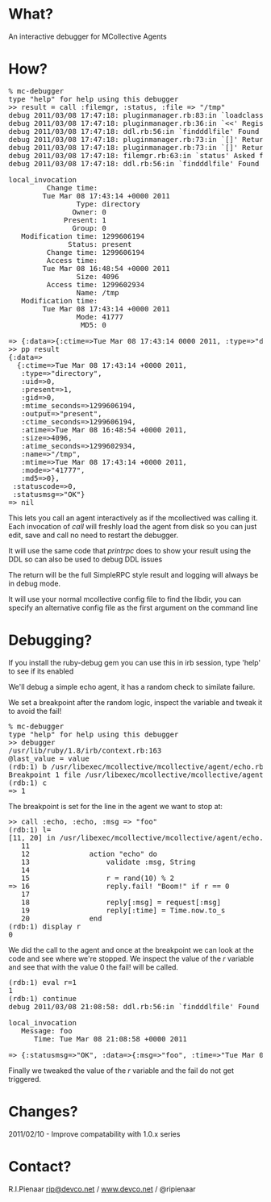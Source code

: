 What?
=====

An interactive debugger for MCollective Agents

How?
====

<pre>
% mc-debugger
type "help" for help using this debugger
>> result = call :filemgr, :status, :file => "/tmp"
debug 2011/03/08 17:47:18: pluginmanager.rb:83:in `loadclass' Loading MCollective::Agent::Filemgr from mcollective/agent/filemgr.rb
debug 2011/03/08 17:47:18: pluginmanager.rb:36:in `&lt;&lt;' Registering plugin filemgr_agent with class MCollective::Agent::Filemgr
debug 2011/03/08 17:47:18: ddl.rb:56:in `findddlfile' Found filemgr ddl at /usr/libexec/mcollective/mcollective/agent/filemgr.ddl
debug 2011/03/08 17:47:18: pluginmanager.rb:73:in `[]' Returning plugin filemgr_agent with class MCollective::Agent::Filemgr
debug 2011/03/08 17:47:18: pluginmanager.rb:73:in `[]' Returning plugin connector_plugin with class NoopConnector
debug 2011/03/08 17:47:18: filemgr.rb:63:in `status' Asked for status of '/tmp' - it is present
debug 2011/03/08 17:47:18: ddl.rb:56:in `findddlfile' Found filemgr ddl at /usr/libexec/mcollective/mcollective/agent/filemgr.ddl

local_invocation
         Change time:
        Tue Mar 08 17:43:14 +0000 2011
                Type: directory
               Owner: 0
             Present: 1
               Group: 0
   Modification time: 1299606194
              Status: present
         Change time: 1299606194
         Access time:
        Tue Mar 08 16:48:54 +0000 2011
                Size: 4096
         Access time: 1299602934
                Name: /tmp
   Modification time:
        Tue Mar 08 17:43:14 +0000 2011
                Mode: 41777
                 MD5: 0

=> {:data=>{:ctime=>Tue Mar 08 17:43:14 0000 2011, :type=>"directory", :uid=>0, :present=>1, :gid=>0, :mtime_seconds=>1299606194, :output=>"present", :ctime_seconds=>1299606194, :atime=>Tue Mar 08 16:48:54 0000 2011, :size=>4096, :atime_seconds=>1299602934, :name=>"/tmp", :mtime=>Tue Mar 08 17:43:14 0000 2011, :mode=>"41777", :md5=>0}, :statuscode=>0, :statusmsg=>"OK"}
>> pp result
{:data=>
  {:ctime=>Tue Mar 08 17:43:14 +0000 2011,
   :type=>"directory",
   :uid=>0,
   :present=>1,
   :gid=>0,
   :mtime_seconds=>1299606194,
   :output=>"present",
   :ctime_seconds=>1299606194,
   :atime=>Tue Mar 08 16:48:54 +0000 2011,
   :size=>4096,
   :atime_seconds=>1299602934,
   :name=>"/tmp",
   :mtime=>Tue Mar 08 17:43:14 +0000 2011,
   :mode=>"41777",
   :md5=>0},
 :statuscode=>0,
 :statusmsg=>"OK"}
=> nil
</pre>

This lets you call an agent interactively as if the mcollectived was calling it.  Each invocation of _call_ will freshly load the agent from disk so you can just edit, save and call no need to restart the debugger.

It will use the same code that _printrpc_ does to show your result using the DDL so can also be used to debug DDL issues

The return will be the full SimpleRPC style result and logging will always be in debug mode.

It will use your normal mcollective config file to find the libdir, you can specify an alternative config file as the first argument on the command line

Debugging?
==========

If you install the ruby-debug gem you can use this in irb session, type 'help' to see if its enabled

We'll debug a simple echo agent, it has a random check to similate failure.

We set a breakpoint after the random logic, inspect the variable and tweak it to avoid the fail!

<pre>
% mc-debugger
type "help" for help using this debugger
>> debugger
/usr/lib/ruby/1.8/irb/context.rb:163
@last_value = value
(rdb:1) b /usr/libexec/mcollective/mcollective/agent/echo.rb:16
Breakpoint 1 file /usr/libexec/mcollective/mcollective/agent/echo.rb, line 16
(rdb:1) c
=> 1
</pre>

The breakpoint is set for the line in the agent we want to stop at:

<pre>
>> call :echo, :echo, :msg => "foo"
(rdb:1) l=
[11, 20] in /usr/libexec/mcollective/mcollective/agent/echo.rb
   11
   12              action "echo" do
   13                  validate :msg, String
   14
   15                  r = rand(10) % 2
=> 16                  reply.fail! "Boom!" if r == 0
   17
   18                  reply[:msg] = request[:msg]
   19                  reply[:time] = Time.now.to_s
   20              end
(rdb:1) display r
0
</pre>

We did the call to the agent and once at the breakpoint we can look at the code and see where we're stopped.  We inspect the value of the _r_ variable and see that with the value 0 the fail! will be called.

<pre>
(rdb:1) eval r=1
1
(rdb:1) continue
debug 2011/03/08 21:08:58: ddl.rb:56:in `findddlfile' Found echo ddl at /usr/libexec/mcollective/mcollective/agent/echo.ddl

local_invocation
   Message: foo
      Time: Tue Mar 08 21:08:58 +0000 2011

=> {:statusmsg=>"OK", :data=>{:msg=>"foo", :time=>"Tue Mar 08 21:08:58 +0000 2011"}, :statuscode=>0}
</pre>

Finally we tweaked the value of the _r_ variable and the fail do not get triggered.

Changes?
========

2011/02/10 - Improve compatability with 1.0.x series

Contact?
========

R.I.Pienaar <rip@devco.net> / www.devco.net / @ripienaar
